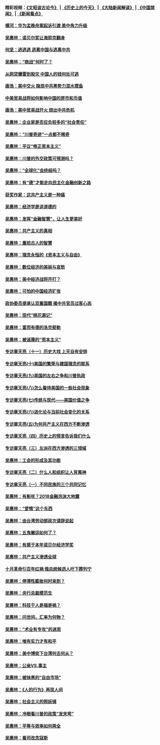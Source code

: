 #### 精彩视频：[《文昭谈古论今》](http://95.179.137.68/wenzhao) | [《历史上的今天》](http://95.179.137.68/today-in-history) | [《大陆新闻解读》](http://95.179.137.68/ntdtv-comedy) | [《中国禁闻》](http://95.179.137.68/ntdtv-news) | [《新闻看点》](http://95.179.137.68/news-insight) 

 #### [横河：华为孟晚舟案起诉引渡 美中角力升级](../pages/nsc423/n11027230.md?t=02161237) 

#### [吴惠林：诺贝尔奖让海耶克翻身](../pages/nsc423/n10890049.md?t=02161237) 

#### [何坚：逃逃逃 逃离中国与逃离中共](../pages/nsc423/n10592891.md?t=02161237) 

#### [吴惠林：“商战”何时了？](../pages/nsc423/n10573558.md?t=02161237) 

#### [从网贷爆雷到股灾 中国人的钱何处可逃](../pages/nsc423/n10572800.md?t=02161237) 

#### [唐浩：美中交火 隐现中共黑势力混水摸鱼](../pages/nsc423/n10544040.md?t=02161237) 

#### [中美贸易战将如何影响中国的房市和币值](../pages/nsc423/n10543697.md?t=02161237) 

#### [唐浩：美中贸易战开火 烧出中共危机](../pages/nsc423/n10540126.md?t=02161237) 

#### [吴惠林：企业家是否应负较多的“社会责任”](../pages/nsc423/n10535022.md?t=02161237) 

#### [吴惠林：“川普奇迹”一点都不稀奇](../pages/nsc423/n10512808.md?t=02161237) 

#### [吴惠林：平议“修正资本主义”](../pages/nsc423/n10495724.md?t=02161237) 

#### [吴惠林：川普的外交政策可预测吗？](../pages/nsc423/n10462387.md?t=02161237) 

#### [吴惠林：“全球化”会终结吗？](../pages/nsc423/n10452838.md?t=02161237) 

#### [吴惠林：有“德”才能走向民主化金融创新之路](../pages/nsc423/n10432292.md?t=02161237) 

#### [获奖作家：这共产主义是一种癌](../pages/nsc423/n10431541.md?t=02161237) 

#### [吴惠林：经济学是讲道德的](../pages/nsc423/n10398014.md?t=02161237) 

#### [吴惠林：发挥“金融智慧”，让人生更美好](../pages/nsc423/n10375019.md?t=02161237) 

#### [吴惠林：共产主义的真相](../pages/nsc423/n10351394.md?t=02161237) 

#### [吴惠林：重拾古人的智慧](../pages/nsc423/n10337691.md?t=02161237) 

#### [吴惠林：理念永恒的《资本主义与自由》](../pages/nsc423/n10316274.md?t=02161237) 

#### [吴惠林：数位经济的美丽与哀愁](../pages/nsc423/n10292946.md?t=02161237) 

#### [吴惠林：美中经济战将开打？](../pages/nsc423/n10258825.md?t=02161237) 

#### [吴惠林：可怕的中国经济扩张](../pages/nsc423/n10219147.md?t=02161237) 

#### [政协委员提承认双重国籍 揭中共官员过客心态](../pages/nsc423/n10208809.md?t=02161237) 

#### [吴惠林：现代“桃花源记”](../pages/nsc423/n10185234.md?t=02161237) 

#### [吴惠林：富而有德的洛克斐勒](../pages/nsc423/n10142264.md?t=02161237) 

#### [吴惠林：被诬蔑的“资本主义”](../pages/nsc423/n10124816.md?t=02161237) 

#### [专访章天亮（十一）历史大戏 上天自有安排](../pages/nsc423/n10094905.md?t=02161237) 

#### [专访章天亮(十)美国的繁荣与建国理念的联系](../pages/nsc423/n10094899.md?t=02161237) 

#### [专访章天亮(九)美国的左右之争和川普执政](../pages/nsc423/n10094889.md?t=02161237) 

#### [专访章天亮(八)怎么看待美国的一些社会现象](../pages/nsc423/n10094857.md?t=02161237) 

#### [专访章天亮(七)传统与现代——美国价值之争](../pages/nsc423/n10093140.md?t=02161237) 

#### [专访章天亮(六)进化论与当前社会变化的关系](../pages/nsc423/n10092036.md?t=02161237) 

#### [专访章天亮(五)为何共产主义在西方不断渗透](../pages/nsc423/n10083620.md?t=02161237) 

#### [专访章天亮（四）历史上的预言告诉我们什么](../pages/nsc423/n10083606.md?t=02161237) 

#### [专访章天亮（三）左派在西方渗透的三领域](../pages/nsc423/n10081115.md?t=02161237) 

#### [吴惠林：工会的形成及其功能](../pages/nsc423/n10080633.md?t=02161237) 

#### [专访章天亮（二）什么人和组织让人背离神](../pages/nsc423/n10076637.md?t=02161237) 

#### [专访章天亮（一）不同民族的三个共同记忆](../pages/nsc423/n10074188.md?t=02161237) 

#### [吴惠林：有影呒？2018金融泡沫大地震](../pages/nsc423/n10040534.md?t=02161237) 

#### [吴惠林：“爱情”这个东西](../pages/nsc423/n10019423.md?t=02161237) 

#### [吴惠林：由台湾劳动部政次请辞说起](../pages/nsc423/n9979679.md?t=02161237) 

#### [吴惠林：五鬼搬运如何了？](../pages/nsc423/n9925338.md?t=02161237) 

#### [吴惠林：有感于本年诺贝尔经济学奖](../pages/nsc423/n9871883.md?t=02161237) 

#### [吴惠林：共产主义渗透全球](../pages/nsc423/n9812748.md?t=02161237) 

#### [十月革命引百年红祸 俄总统候选人吁下葬列宁](../pages/nsc423/n9810182.md?t=02161237) 

#### [吴惠林：停滞性膨胀何时来到？](../pages/nsc423/n9764136.md?t=02161237) 

#### [吴惠林：央行总裁模范生](../pages/nsc423/n9728134.md?t=02161237) 

#### [吴惠林：科技于人是福是祸？](../pages/nsc423/n9672982.md?t=02161237) 

#### [吴惠林：问世间，汇率为何物？](../pages/nsc423/n9621788.md?t=02161237) 

#### [吴惠林：“术业有专攻”的迷思](../pages/nsc423/n9580363.md?t=02161237) 

#### [吴惠林：唯有实力才有和平](../pages/nsc423/n9529599.md?t=02161237) 

#### [吴惠林：美中博奕下台湾何去何从？](../pages/nsc423/n9483598.md?t=02161237) 

#### [吴惠林：公亲VS.事主](../pages/nsc423/n9425637.md?t=02161237) 

#### [吴惠林：被抹黑的“自由市场”](../pages/nsc423/n9351545.md?t=02161237) 

#### [吴惠林：《人的行为》再现人间](../pages/nsc423/n9296339.md?t=02161237) 

#### [吴惠林：社会主义的照妖镜](../pages/nsc423/n9243460.md?t=02161237) 

#### [吴惠林：冷眼看川普的政策“发夹弯”](../pages/nsc423/n9120684.md?t=02161237) 

#### [吴惠林：平等与效率如何两全](../pages/nsc423/n9075430.md?t=02161237) 

#### [吴惠林：看司改念寇斯](../pages/nsc423/n9024915.md?t=02161237) 

